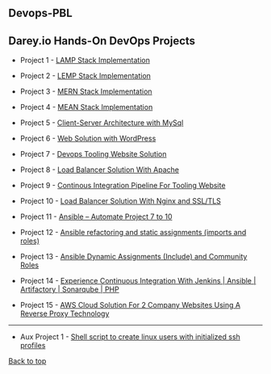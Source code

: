 ## Devops-PBL
## Darey.io Hands-On DevOps Projects 

- Project 1 - [LAMP Stack Implementation](Project-1/project1.md)

- Project 2 - [LEMP Stack Implementation](Project-2/project2.md)

- Project 3 - [MERN Stack Implementation](Project-3/project3.md)

- Project 4 - [MEAN Stack Implementation](Project-4/project4.md)

- Project 5 - [Client-Server Architecture with MySql](Project-5/project5.md)

- Project 6 - [Web Solution with WordPress](Project-6/project6.md)

- Project 7 - [Devops Tooling Website Solution](Project-7/project7.md)

- Project 8 - [Load Balancer Solution With Apache](Project-8/project8.md)

- Project 9 - [Continous Integration Pipeline For Tooling Website](Project-9/project9.md)

- Project 10 - [Load Balancer Solution With Nginx and SSL/TLS](Project-10/project10.md)

- Project 11 - [Ansible – Automate Project 7 to 10](Project-11/project11.md)

- Project 12 - [Ansible refactoring and static assignments (imports and roles)]((Project-12/project12.md))

- Project 13 - [Ansible Dynamic Assignments (Include) and Community Roles](Project-13/project13.md)

- Project 14 - [Experience Continuous Integration With Jenkins | Ansible | Artifactory | Sonarqube | PHP](Project-14/project14.md)

- Project 15 - [AWS Cloud Solution For 2 Company Websites Using A Reverse Proxy Technology](Project-15/project15.md)
---

- Aux Project 1 - [Shell script to create linux users with initialized ssh profiles](https://github.com/amadinathaniel/auxillary-projects)

[Back to top](#)
